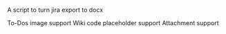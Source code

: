 
A script to turn jira export to docx

To-Dos
image support
Wiki code placeholder support
Attachment support